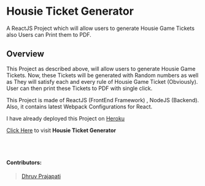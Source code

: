 # Housie Ticket Generator

A ReactJS Project which will allow users to generate Housie Game Tickets also Users can Print them to PDF.

## Overview

This Project as described above, will allow users to generate Housie Game Tickets. Now, these Tickets will be generated with Random numbers as well as They will satisfy each and every rule of Housie Game Ticket (Obviously). User can then print these Tickets to PDF with single click.

This Project is made of ReactJS (FrontEnd Framework) , NodeJS (Backend). Also, it contains latest Webpack Configurations for React.

I have already deployed this Project on [Heroku](https://heroku.com)

[Click Here](https://h-housie.herokuapp.com) to visit **Housie Ticket Generator**

<br>
<br>

#### Contributors:

> [Dhruv Prajapati](https://github.com/DGamer007)